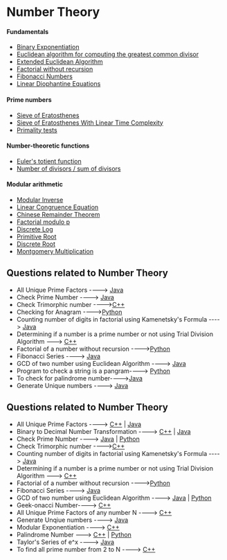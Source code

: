 
 # Number Theory

 #### Fundamentals

- [Binary Exponentiation](https://cp-algorithms.com/algebra/binary-exp.html)
- [Euclidean algorithm for computing the greatest common divisor](https://cp-algorithms.com/algebra/euclid-algorithm.html)
- [Extended Euclidean Algorithm](https://cp-algorithms.com/algebra/extended-euclid-algorithm.html)
- [Factorial without recursion](https://github.com/Subhangini/Algo-Tree/blob/subh/Code/C%2B%2B/Factorial_without_recursion.cpp)
- [Fibonacci Numbers](https://cp-algorithms.com/algebra/fibonacci-numbers.html)
- [Linear Diophantine Equations](https://cp-algorithms.com/algebra/linear-diophantine-equation.html)

#### Prime numbers

- [Sieve of Eratosthenes](https://cp-algorithms.com/algebra/sieve-of-eratosthenes.html)
- [Sieve of Eratosthenes With Linear Time Complexity](https://cp-algorithms.com/algebra/prime-sieve-linear.html)
- [Primality tests](https://cp-algorithms.com/algebra/primality_tests.html)

#### Number-theoretic functions

- [Euler's totient function](https://cp-algorithms.com/algebra/phi-function.html)
- [Number of divisors / sum of divisors](https://cp-algorithms.com/algebra/divisors.html)

#### Modular arithmetic

- [Modular Inverse](https://cp-algorithms.com/algebra/module-inverse.html)
- [Linear Congruence Equation](https://cp-algorithms.com/algebra/linear_congruence_equation.html)
- [Chinese Remainder Theorem](https://cp-algorithms.com/algebra/chinese-remainder-theorem.html)
- [Factorial modulo p](https://cp-algorithms.com/algebra/factorial-modulo.html)
- [Discrete Log](https://cp-algorithms.com/algebra/factorial-modulo.html)
- [Primitive Root](https://cp-algorithms.com/algebra/primitive-root.html)
- [Discrete Root](https://cp-algorithms.com/algebra/discrete-root.html)
- [Montgomery Multiplication](https://cp-algorithms.com/algebra/montgomery_multiplication.html)

## Questions related to Number Theory
- All Unique Prime Factors ----> [Java](/Code/Java/Uniquefactor.java)
- Check Prime Number ----> [Java](/Code/Java/check_prime.java)
- Check Trimorphic number ---->[C++](/Code/C++/Trimorphic_number.cpp)
- Checking for Anagram ---->[Python](/Code/Python/Anagram.py)
- Counting number of digits in factorial using Kamenetsky's Formula ----> [Java](Code/Java/Kamenetsky_Formula.java)
- Determining if a number is a prime number or not using Trial Division Algorithm ---> [C++](/Code/C++/prime_number.cpp)
- Factorial of a number without recursion ---->[Python](/Code/Python/factorial_without_recursion.py)
- Fibonacci Series ----> [Java](/Code/Java/Fibonacci_Series.java)
- GCD of two number using Euclidean Algorithm ----> [Java](/Code/Java/GCD.java)
- Program to check a string is a pangram----> [Python](/Code/Python/check_pangram.py)
- To check for palindrome number---->[Java](/Code/Java/Palindrome_number.java) 
- Generate Unique numbers ----> [Java](/Code/Java/unique_number.java)

## Questions related to Number Theory  
- All Unique Prime Factors ----> [C++](/Code/C++/Unique_prime_factor.cpp) | [Java](/Code/Java/Uniquefactor.java)
- Binary to Decimal Number Transformation ----> [C++](/Code/C++/binary_string_to_decimal.cpp) | [Java](/Code/Java/Bin_Dec.java)
- Check Prime Number ----> [Java](/Code/Java/check_prime.java) | [Python](/Code/Python/TrimorphicNumber.py)
- Check Trimorphic number ---->[C++](/Code/C++/Trimorphic_number.cpp)
- Counting number of digits in factorial using Kamenetsky's Formula ----> [Java](Code/Java/Kamenetsky_Formula.java)
- Determining if a number is a prime number or not using Trial Division Algorithm ---> [C++](/Code/C++/prime_number.cpp)
- Factorial of a number without recursion ---->[Python](/Code/Python/factorial_without_recursion.py)
- Fibonacci Series ----> [Java](/Code/Java/Fibonacci_Series.java)
- GCD of two number using Euclidean Algorithm ----> [Java](/Code/Java/GCD.java) | [Python](/Code/Python/GCD.py)
- Geek-onacci Number----> [C++](/Code/C++/Geek-onacciNumber.cpp)
- All Unique Prime Factors of any number N ----> [C++](/Code/C++/Unique_prime_factor.cpp)
- Generate Unqiue numbers ----> [Java](/Code/Java/unique_number.java)
- Modular Exponentiation ----> [C++](/Code/C++/modular_exponentiation.cpp)
- Palindrome Number ---> [C++](/Code/C++/palindrome_number.cpp) | [Python](/Code/Python/palindrome_number.py)
- Taylor's Series of e^x ----> [Java](/Code/Java/Taylorseries.java)
- To find all prime number from 2 to N ----> [C++](/Code/C++/Sieves_prime.cpp)
